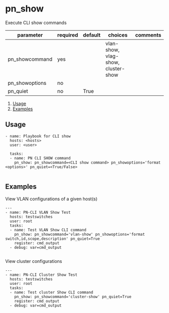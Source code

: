 # pn_show

Execute CLI show commands

| parameter      | required       | default      |choices       |comments                                                    |
|----------------|----------------|--------------|--------------|------------------------------------------------------------|
|pn_showcommand  | yes            |              |vlan-show, vlag-show, cluster-show            |                                                            |
|pn_showoptions  | no             |              |              |                                                            |
|pn_quiet        | no             | True         |              |                                                            |

1. [Usage](#usage)
2. [Examples](#examples)

## Usage

```
- name: Playbook for CLI show
  hosts: <hosts>
  user: <user>
  
  tasks:
  - name: PN CLI SHOW command
    pn_show: pn_showcommand=<CLI show command> pn_showoptions='format <options>' pn_quiet=<True/False>
  
```

## Examples

View VLAN configurations of a given host(s)
```
---
- name: PN-CLI VLAN Show Test
  hosts: testswitches
  user: root
  tasks:
  - name: Test VLAN Show CLI command
    pn_show: pn_showcommand='vlan-show' pn_showoptions='format switch,id,scope,description' pn_quiet=True 
    register: cmd_output
  - debug: var=cmd_output
  
```

View cluster configurations
```
---
- name: PN-CLI Cluster Show Test
  hosts: testswitches
  user: root
  tasks:
  - name: Test cluster Show CLI command
    pn_show: pn_showcommand='cluster-show' pn_quiet=True 
    register: cmd_output
  - debug: var=cmd_output
  
```
